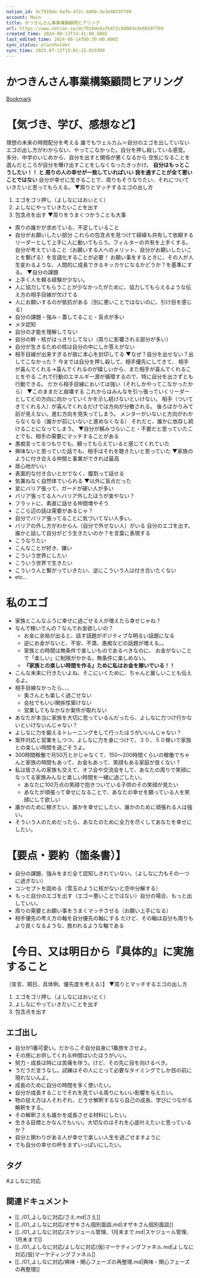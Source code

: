 ```yaml
---
notion_id: dc7919de-9afb-4f2c-8d00-3e3e9859f709
account: Main
title: かつきんさん事業構築顧問ヒアリング
url: https://www.notion.so/dc7919de9afb4f2c8d003e3e9859f709
created_time: 2024-08-13T14:41:00.000Z
last_edited_time: 2024-08-14T09:39:00.000Z
sync_status: placeholder
sync_time: 2025-07-12T15:01:15.019309
---
```

# かつきんさん事業構築顧問ヒアリング

[Bookmark](https://youtu.be/iyByOKw4yX8)
# 【気づき、学び、感想など】
理想の未来の時間配分を考える
誰でもウェルカム＝自分のエゴを出していない
エゴの出し方がわからない、やってこなかった。自分を押し殺している感覚。
多分、中学のいじめから、自分を出すと関係が悪くなるから
空気になることを選んだところが自分を曝け出すことをしなくなったきっかけ。
**自分はもっとこうしたい！！
と
周りの人の幸せが一致していればいい**
**我を通すことが全て悪いことではない**
自分が幸せに生きることで、周りもそうなりたい、それについていきたいと思ってもらえる。
▼周りとマッチするエゴの出し方
1. エゴをゴリ押し（よしなにはおいとく）
1. よしなにやっていきたいことを出す
1. 包含点を出す
▼周りをうまくつかうことも大事
- 周りの誰かが求めている、不足していること
- 自分がお願いしたい部分
これらの包含点を見つけて経緯も共有して依頼する
リーダーとして上手に人に動いてもらう。フィルターの共有を上手くする。
自分が考えていること（お願いする人へのメリット、自分がお願いしたいことを繋げる）を言語化することが必要！
お願い事をするときに、その人が人生変わるような、人間的に成長できるキッカケになるかどうか？を基準にする。
▼自分の課題
- 上手く人を頼る経験が少ない。
- 人に協力してもらうことが少なかったがために、協力してもらえるような伝え方の相手目線が欠けてる
- 人にお願いするのが抵抗がある（別に悪いことではないのに、引け目を感じる）
- 自分の課題・強み・蓋してること・盲点が多い
- メタ認知
- 自分の才能を理解してない
- 自分の幹・核がはっきりしてない（周りに影響される部分が多い）
- 自分が生きるための核は自分の中にしか答えがない
- 相手目線が出来すぎるが故に本心を封印してる
▼なぜ？自分を出せない？出してこなかった？
今までは自分を押し殺して、相手優先にしてきて、
相手が喜んでくれる→喜んでくれるのが嬉しいから、また相手が喜んでくれることをやる
これで行動のエネルギー源が循環するので、特に自分を出さずとも行動できる。
だから相手目線においては強い（それしかやってこなかったから）
▼このままだと崩壊する
これからはみんなを引っ張っていくリーダーとしてどの方向に向かっていくかを示し続けないといけない。
相手（ついてきてくれる人）が喜んでくれるだけでは方向が分散される。
後ろばかりみて前が見えない。進む方向を見失ってしまう。
メンターがいないと方向がわからなくなる（誰かが前にいないと進めなくなる）
それだと、誰かに依存し続けることになってしまう。
▼自分が頼みづらいこと・不要だと思っていたことでも、相手の需要にマッチすることがある
- 愚痴言ってるつもりでも、頼ってもらえていると感じてくれていた
- 興味ないと思っていた話でも、相手はそれを聴きたいと思っていた
▼家族のように付き合える仲間と事業ができれば最高
- 居心地がいい
- 表面的な付き合いとかでなく、腹割って話せる
- 気兼ねなく自然体でいられる
▼以外に盲点だった
- 変にバリア張って、ガードが硬い人が多い
- バリア張ってる人へバリア外したほうが楽やない？
- フラットに、素直に話せる仲間増やそう
- ここら辺の話は需要があるじゃ？
- 自分でバリア張ってることに気づいてない人多い。
- バリアの外し方がわからん（自分で外せない人）がいる
自分のエゴを出す。誰かと話して自分がどう生きたいのか？を言葉に表現する
- こうなりたい
- こんなことが好き、嫌い
- こういう世界にしたい
- こういう世界で生きたい
- こういう人と繋がっていきたい、逆にこういう人は付き合いたくない
- etc…
# 私のエゴ
- 家族とこんなふうに幸せに過ごせる人が増えたら幸せじゃね？
- なんで稼いでんの？なんでお金欲しいの？
  - お金に余裕が出ると、話す話題がポジティブな明るい話題になる
  - 逆にお金がないと、不安、不満、愚痴などの話題が増える。。
  - 家族との時間は無条件で楽しいものであるべきなのに、
お金がないことで「楽しい」に制限がかかる。無条件に楽しめない。
  - **『家族との楽しい時間を作る』ために私はお金を稼いでいる！！**
- こんな未来に行きたいよね、そこにいくために、ちゃんと厳しいことも伝えるよ。
- 相手目線なかったら、、、
  - 奥さんとも楽しく過ごせない
  - 会社でもいい関係性築けない
  - 営業してもなかなか案件が取れない
- あなたが本当に家族を大切に思っているんだったら、よしなに力つけ行かないといけないんじゃない？
- よしなに力を鍛えるトレーニングをして行ったほうがいいんじゃない？
- 案件対応と営業をしつつ、よしなに力を身につけて、３０、５０稼いで家族との楽しい時間を過ごそうよ。
- 300時間稼働で月50万とかじゃなくて、150〜200時間くらいの稼働でちゃんと家族の時間もあって、お金もあって、笑顔もある家庭が良くない？
- 私は皆さんの家族も交えて、オフ会や交流会をして、あなたの周りで笑顔になってる家族みんなと楽しい時間を一緒に過ごしたい。
  - あなたに100万点の笑顔で抱きついている子供のその笑顔が見たい
  - あなたが頑張って幸せになることで、あなたの幸せを願っている人を笑顔にして欲しい
- 誰かのために稼ぎたい、誰かを幸せにしたい、誰かのために頑張れる人は強い。
- そういう人のためだったら、あなたのために全力を尽くしてあなたを幸せにしたい。
# 【要点・要約（箇条書）】
- 自分の課題、強みをまだ全て認知しきれていない。（よしなに力もその一つに過ぎない）
- コンセプトを固める（雪玉のように核がないと空中分解する）
- もっと自分のエゴを出す（エゴ＝悪いことではない）自分の場合、もっと出していい。
- 周りの需要とお願い事をうまくマッチさせる（お願い上手になる）
- 相手優先の考え方の軸を自分優先の軸にする
だけど、その軸は自分も周りもより良くなるような、救われるような軸である
# 【今日、又は明日から『具体的』に実施すること
（宣言、期日、具体例、優先度を考える）】
▼周りとマッチするエゴの出し方
1. エゴをゴリ押し（よしなにはおいとく）
1. よしなにやっていきたいことを出す
1. 包含点を出す
## エゴ出し
- 自分が1番可愛い。だからこそ自分自身に1番旅をさせよ。
- その旅にお供してくれる仲間はいたほうがいい。
- 努力・成長は時には苦痛を伴う。けど、その先に目を向けるべき。
- うだうだ言うなし。試練はその人にとって必要なタイミングでしか目の前に現れないんよ。
- 成長のために自分の時間を多く使いたい。
- 自分が成長することでそれを見ている周りにもいい影響を与えたい。
- 物の捉え方は人それぞれ、どうせ解釈するなら自己の成長、学びにつながる解釈をする。
- その解釈さえも誰かを成長させる材料にしたい。
- 生きる目標とかなんでもいい。大切なのはそれを心底叶えたいと思っているか？
- 自分と関わりがある人が幸せで楽しい人生を過ごせますように
- でも自分の幸せの杯をまずいっぱいにしたい。

## タグ

#よしなに対応 

## 関連ドキュメント

- [[../01_よしなに対応/さえ.md|さえ]]
- [[../01_よしなに対応/オザキさん個別面談.md|オザキさん個別面談]]
- [[../01_よしなに対応/スケジュール管理、1月末まで.md|スケジュール管理、1月末まで]]
- [[../01_よしなに対応/よしなに対応(仮)マーケティングファネル.md|よしなに対応(仮)マーケティングファネル]]
- [[../01_よしなに対応/興味・関心フェーズの再整理.md|興味・関心フェーズの再整理]]
